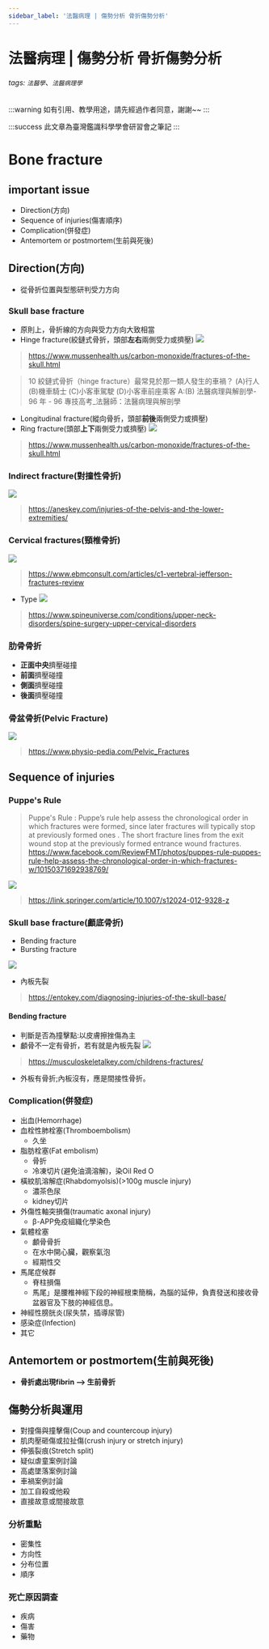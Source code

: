 ```yaml
---
sidebar_label: '法醫病理 | 傷勢分析 骨折傷勢分析'
---
```


# 法醫病理 | 傷勢分析 骨折傷勢分析
###### tags: `法醫學`、`法醫病理學`

:::warning
如有引用、教學用途，請先經過作者同意，謝謝~~
:::

:::success
此文章為臺灣鑑識科學學會研習會之筆記
:::

# Bone fracture

## important issue
- Direction(方向)
- Sequence of injuries(傷害順序)
- Complication(併發症)
- Antemortem or postmortem(生前與死後)

## Direction(方向)
- 從骨折位置與型態研判受力方向

### Skull base fracture
- 原則上，骨折線的方向與受力方向大致相當
- Hinge fracture(絞鏈式骨折，頭部**左右**兩側受力或擠壓)
![](https://i.imgur.com/NFfycjf.png)
> https://www.mussenhealth.us/carbon-monoxide/fractures-of-the-skull.html

> 10 絞鏈式骨折（hinge fracture）最常見於那一類人發生的車禍？
(A)行人
(B)機車騎士
(C)小客車駕駛
(D)小客車前座乘客
> A:(B)
> 法醫病理與解剖學- 96 年 - 96 專技高考_法醫師：法醫病理與解剖學
- Longitudinal fracture(縱向骨折，頭部**前後**兩側受力或擠壓)
- Ring fracture(頭部**上下**兩側受力或擠壓)
![](https://i.imgur.com/chElLkR.png)

> https://www.mussenhealth.us/carbon-monoxide/fractures-of-the-skull.html
### Indirect fracture(對撞性骨折)
![](https://i.imgur.com/9TOcC1m.png)

> https://aneskey.com/injuries-of-the-pelvis-and-the-lower-extremities/

### Cervical fractures(頸椎骨折)
![](https://i.imgur.com/e5cQIUJ.png)
> https://www.ebmconsult.com/articles/c1-vertebral-jefferson-fractures-review

- Type
![](https://i.imgur.com/8usICQA.png)
> https://www.spineuniverse.com/conditions/upper-neck-disorders/spine-surgery-upper-cervical-disorders

### 肋骨骨折
- **正面中央**擠壓碰撞
- **前面**擠壓碰撞
- **側面**擠壓碰撞
- **後面**擠壓碰撞

### 骨盆骨折(Pelvic Fracture)
![](https://i.imgur.com/yRFisct.png)
> https://www.physio-pedia.com/Pelvic_Fractures

## Sequence of injuries

### Puppe's Rule

> Puppe's Rule : Puppe’s rule help assess the chronological order in which fractures were formed, since later fractures will typically stop at previously formed ones . The short fracture lines from the exit wound stop at the previously formed entrance wound fractures.
> https://www.facebook.com/ReviewFMT/photos/puppes-rule-puppes-rule-help-assess-the-chronological-order-in-which-fractures-w/10150371692938769/

![](https://i.imgur.com/O7x5RAv.png)

> https://link.springer.com/article/10.1007/s12024-012-9328-z

### Skull base fracture(顱底骨折)
- Bending fracture
- Bursting fracture

![](https://i.imgur.com/sc2NOTe.png)
- 內板先裂
> https://entokey.com/diagnosing-injuries-of-the-skull-base/

#### Bending fracture
- 判斷是否為撞擊點:以皮膚擦挫傷為主
- 顱骨不一定有骨折，若有就是內板先裂
![](https://i.imgur.com/OClzfVo.png)
> https://musculoskeletalkey.com/childrens-fractures/

- 外板有骨折;內板沒有，應是間接性骨折。

### Complication(併發症)

- 出血(Hemorrhage)
- 血栓性肺栓塞(Thromboembolism)
    - 久坐 
- 脂肪栓塞(Fat embolism)
    - 骨折
    - 冷凍切片(避免油滴溶解)，染Oil Red O 
- 橫紋肌溶解症(Rhabdomyolsis)(>100g muscle injury)
    - 濃茶色尿
    - kidney切片 
- 外傷性軸突損傷(traumatic axonal injury)
    - β-APP免疫組織化學染色
- 氣體栓塞
    - 顱骨骨折
    - 在水中開心臟，觀察氣泡
    - 經期性交
- 馬尾症候群
    - 脊柱損傷
    - 馬尾」是腰椎神經下段的神經根束簡稱，為腦的延伸，負責發送和接收骨盆器官及下肢的神經信息。
- 神經性膀胱炎(尿失禁，插導尿管)
- 感染症(Infection)
- 其它

## Antemortem or postmortem(生前與死後)
- **骨折處出現fibrin --> 生前骨折**

## 傷勢分析與運用

- 對撞傷與撞擊傷(Coup and countercoup injury)
- 肌肉壓砸傷或拉扯傷(crush injury or stretch injury)
- 伸張裂痕(Stretch split)
- 疑似虐童案例討論
- 高處墜落案例討論
- 車禍案例討論
- 加工自殺或他殺
- 直接故意或間接故意

### 分析重點
- 密集性
- 方向性
- 分布位置
- 順序

### 死亡原因調查
- 疾病
- 傷害
- 藥物
